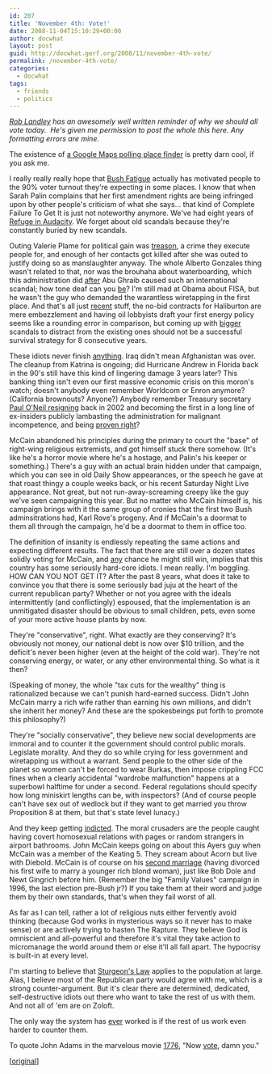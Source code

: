 ```yaml
---
id: 207
title: 'November 4th: Vote!'
date: 2008-11-04T15:10:29+00:00
author: docwhat
layout: post
guid: http://docwhat.gerf.org/2008/11/november-4th-vote/
permalink: /november-4th-vote/
categories:
  - docwhat
tags:
  - friends
  - politics
---
```

<em><a href="http://landley.net/">Rob Landley</a> has an awesomely well written reminder of why we should all vote today.  He's given me permission to post the whole this here. Any formatting errors are mine.</em>

The existence of <a href="http://maps.google.com/maps/mpl?moduleurl=http://maps.google.com/mapfiles/mapplets/elections/2008/us-voter-info/us-voter-info.xml">a Google Maps polling place finder</a> is pretty darn cool, if you ask me.

I really really really hope that <a href="http://www.cnn.com/POLITICS/blogs/politicalticker/2007/04/bush-sr-bush-fatigue-may-be-setting-in.html">Bush Fatigue</a> actually has motivated people to the 90% voter turnout they're expecting in some places.  I know that when Sarah Palin complains that her first amendment rights are being infringed upon by other people's criticism of what she says... that kind of Complete Failure To Get It is just not noteworthy anymore.  We've had eight years of <a href="http://tvtropes.org/pmwiki/pmwiki.php/Main/RefugeInAudacity">Refuge in Audacity</a>.  We forget about old scandals because they're constantly buried by new scandals.

Outing Valerie Plame for political gain was <span style="text-decoration: underline;">treason</span>, a crime they execute people for, and enough of her contacts got killed after she was outed to justify doing so as manslaughter anyway. The whole Alberto Gonzales thing wasn't related to that, nor was the brouhaha about waterboarding, which this administration did <span style="text-decoration: underline;">after</span> Abu Ghraib caused such an international scandal; how tone deaf can you <span style="text-decoration: underline;">be</span>? I'm still mad at Obama about FISA, but he wasn't the guy who demanded the warantless wiretapping in the first place.  And that's all just <span style="text-decoration: underline;">recent</span> stuff, the no-bid contracts for Haliburton are mere embezzlement and having oil lobbyists draft your first energy policy seems like a rounding error in comparison, but coming up with <span style="text-decoration: underline;">bigger</span> scandals to distract from the existing ones should not be a successful survival strategy for 8 consecutive years.

These idiots never finish <span style="text-decoration: underline;">anything</span>.  Iraq didn't mean Afghanistan was over.  The cleanup from Katrina is ongoing; did Hurricane Andrew in Florida back in the 90's still have this kind of lingering damage 3 years later?  This banking thing isn't even our first massive economic crisis on this moron's watch; doesn't anybody even remember Worldcom or Enron anymore? (California brownouts? Anyone?)  Anybody remember Treasury secretary <a href="http://news.bbc.co.uk/1/hi/talking_point/2551389.stm">Paul O'Neil resigning</a> back in 2002 and becoming the first in a long line of ex-insiders publicly lambasting the administration for malignant incompetence, and being <a href="http://crooksandliars.com/taxonomy/term/1598">proven right</a>?

McCain abandoned his principles during the primary to court the "base" of right-wing religious extremists, and got himself stuck there somehow.  (It's like he's a horror movie where he's a hostage, and Palin's his keeper or something.)  There's a guy with an actual brain hidden under that campaign, which you can see in old Daily Show appearances, or the speech he gave at that roast thingy a couple weeks back, or his recent Saturday Night Live appearance.  Not great, but not run-away-screaming creepy like the guy we've seen campaigning this year.  But no matter who McCain himself is, his campaign brings with it the same group of cronies that the first two Bush adminsitrations had, Karl Rove's progeny.  And if McCain's a doormat to them all through the campaign, he'd be a doormat to them in office too.

The definition of insanity is endlessly repeating the same actions and expecting different results.  The fact that there are still over a dozen states solidly voting for McCain, and <span style="text-decoration: underline;">any</span> chance he might still win, implies that this country has some seriously hard-core idiots.  I mean really. I'm boggling.  HOW CAN YOU NOT GET IT?  After the past 8 years, what does it take to convince you that there is some seriously bad juju at the heart of the current republican party?  Whether or not you agree with the ideals intermittently (and conflictingly) espoused, that the implementation is an unmitigated disaster should be obvious to small children, pets, even some of your more active house plants by now.

They're "conservative", right.  What exactly are they conserving? It's obviously not money, our national debt is now over $10 trillion, and the deficit's never been higher (even at the height of the cold war). They're not conserving energy, or water, or any other environmental thing. So what is it then?

(Speaking of money, the whole "tax cuts for the wealthy" thing is rationalized because we can't punish hard-earned success.  Didn't John McCain marry a rich wife rather than earning his own millions, and didn't she inherit her money?  And these are the spokesbeings put forth to promote this philosophy?)

They're "socially conservative", they believe new social developments are immoral and to counter it the government should control public morals. Legislate morality.  And they do so while crying for less government and wiretapping us without a warrant.  Send people to the other side of the planet so women can't be forced to wear Burkas, then impose crippling FCC fines when a clearly accidental "wardrobe malfunction" happens at a superbowl halftime for under a second.  Federal regulations should specify how long miniskirt lengths can be, with inspectors?  (And of course people can't have sex out of wedlock but if they want to get married you throw Proposition 8 at them, but that's state level lunacy.)

And they keep getting <span style="text-decoration: underline;">indicted</span>.  The moral crusaders are the people caught having covert homosexual relations with pages or random strangers in airport bathrooms.  John McCain keeps going on about this Ayers guy when McCain was a member of the Keating 5.  They scream about Acorn but live with Diebold.  McCain is of course on his <a href="http://en.wikipedia.org/wiki/John_McCain#Commanding_officer.2C_liaison_to_Senate.2C_and_second_marriage">second marriage</a> (having divorced his first wife to marry a younger rich blond woman), just like Bob Dole and Newt Gingrich before him.  (Remember the big "Family Values" campaign in 1996, the last election pre-Bush jr?) If you take them at their word and judge them by their own standards, that's when they fail worst of all.

As far as I can tell, rather a lot of religious nuts either fervently avoid thinking (because God works in mysterious ways so it never has to make sense) or are actively trying to hasten The Rapture.  They believe God is omniscient and all-powerful and therefore it's vital they take action to micromanage the world around them or else it'll all fall apart. The hypocrisy is built-in at every level.

I'm starting to believe that <a href="http://en.wikipedia.org/wiki/Sturgeon%27s_law">Sturgeon's Law</a> applies to the population at large.  Alas, I believe most of the Republican party would agree with me, which is a strong counter-argument.  But it's clear there are determined, dedicated, self-destructive idiots out there who want to take the rest of us with them.  And not all of 'em are on Zoloft.

The only way the system has <span style="text-decoration: underline;">ever</span> worked is if the rest of us work even harder to counter them.

To quote John Adams in the marvelous movie <a href="http://www.amazon.com/1776-Restored-Directors-William-Daniels/dp/B000067D1R">1776</a>, "Now <span style="text-decoration: underline;">vote</span>, damn you."

[<a href="http://www.landley.net/notes.html#04-11-2008">original</a>]